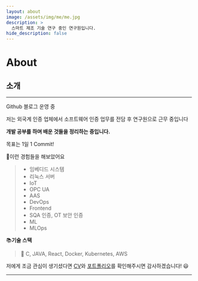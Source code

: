 ```yaml
---
layout: about
image: /assets/img/me/me.jpg
description: >
  스마트 제조 기술 연구 중인 연구원입니다.
hide_description: false
---
```


# About

<!--author-->


## 소개
---
Github 블로그 운영 중  

저는 외국계 인증 업체에서 소프트웨어 인증 업무를 전담 후 연구원으로 근무 중입니다  

__개발 공부를 하며 배운 것들을 정리하는 중입니다.__   

목표는 1일 1 Commit!


📖이런 경험들을 해보았어요
> - 임베디드 시스템
> - 리눅스 서버
> - IoT
> - OPC UA
> - AAS
> - DevOps
> - Frontend
> - SQA 인증, OT 보안 인증
> - ML
> - MLOps

📚**기술 스택**

> 📝 C, JAVA, React, Docker, Kubernetes, AWS

저에게 조금 관심이 생기셨다면 [CV](/assets/CV_PJW.pdf)와 [포트폴리오](https://jw-portfolio.github.io/)를 확인해주시면 감사하겠습니다! 😃



---
